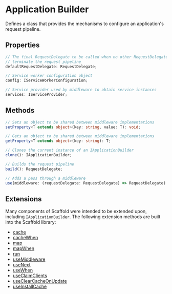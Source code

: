 # Application Builder

Defines a class that provides the mechanisms to configure an application's request pipeline.

## Properties

```ts
// The final RequestDelegate to be called when no other RequestDelegates
// terminate the request pipeline
defaultRequestDelegate: RequestDelegate;

// Service worker configuration object
config: IServiceWorkerConfiguration;

// Service provider used by middleware to obtain service instances
services: IServiceProvider;
```

## Methods

```ts
// Sets an object to be shared between middleware implementations
setProperty<T extends object>(key: string, value: T): void;

// Gets an object to be shared between middleware implementations
getProperty<T extends object>(key: string): T;

// Clones the current instance of an IApplicationBuilder
clone(): IApplicationBuilder;

// Builds the request pipeline
build(): RequestDelegate;

// Adds a pass through a middleware
use(middleware: (requestDelegate: RequestDelegate) => RequestDelegate): IApplicationBuilder;
```

## Extensions

Many components of Scaffold were intended to be extended upon, including `IApplicationBuilder`. The following extension methods are built into the Scaffold library:

* [cache](extensions.md)
* [cacheWhen](extensions.md)
* [map](extensions.md)
* [mapWhen](extensions.md)
* [run](extensions.md)
* [useMiddleware](extensions.md)
* [useNext](extensions.md)
* [useWhen](extensions.md)
* [useClaimClients](extensions.md)
* [useClearCacheOnUpdate](extensions.md)
* [useInstallCache](extensions.md)

